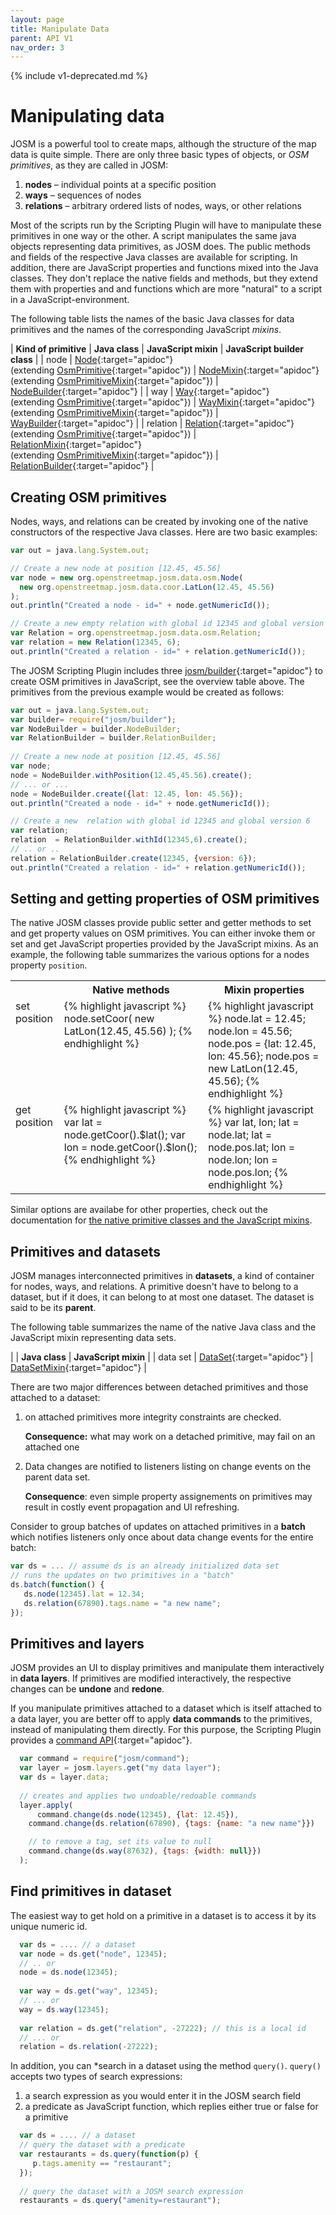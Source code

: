 ```yaml
---
layout: page
title: Manipulate Data
parent: API V1
nav_order: 3
---
```


{% include v1-deprecated.md %}

# Manipulating data

JOSM is a powerful tool to create maps, although the structure of the map data is quite simple. There are only three basic types of objects, or *OSM primitives*, as they are called in JOSM:

  1. **nodes** &ndash; individual points at a specific position
  2. **ways**  &ndash; sequences of nodes
  3. **relations** &ndash;  arbitrary ordered lists of nodes, ways, or other relations

Most of the scripts run by the Scripting Plugin will have to manipulate these primitives in one way or the other. A script manipulates the same java objects representing data primitives, as JOSM does. The public methods and fields of the respective Java classes are available for scripting. In addition, there are JavaScript properties and functions mixed into the Java classes. They don't replace the native fields and methods, but they extend them with properties and and functions which are more "natural" to a script in a JavaScript-environment.

The following table lists the names of the basic Java classes for data primitives and the names of the corresponding JavaScript *mixins*.

| **Kind of primitive** | **Java class** | **JavaScript mixin** | **JavaScript builder class** |
| node | [Node]{:target="apidoc"}<br/>(extending [OsmPrimitive]{:target="apidoc"}) | [NodeMixin]{:target="apidoc"}<br/>(extending [OsmPrimitiveMixin]{:target="apidoc"}) | [NodeBuilder]{:target="apidoc"} |
| way | [Way]{:target="apidoc"}<br/>(extending [OsmPrimitive]{:target="apidoc"}) | [WayMixin]{:target="apidoc"}<br/>(extending [OsmPrimitiveMixin]{:target="apidoc"}) | [WayBuilder]{:target="apidoc"} |
| relation | [Relation]{:target="apidoc"}<br/>(extending [OsmPrimitive]{:target="apidoc"}) | [RelationMixin]{:target="apidoc"}<br/>(extending [OsmPrimitiveMixin]{:target="apidoc"}) | [RelationBuilder]{:target="apidoc"} |



## Creating OSM primitives
Nodes, ways, and relations can be created by invoking one of the native constructors 
of the respective Java classes. Here are two basic examples: 

```js
var out = java.lang.System.out;

// Create a new node at position [12.45, 45.56]
var node = new org.openstreetmap.josm.data.osm.Node(
  new org.openstreetmap.josm.data.coor.LatLon(12.45, 45.56)
);
out.println("Created a node - id=" + node.getNumericId());

// Create a new empty relation with global id 12345 and global version 6
var Relation = org.openstreetmap.josm.data.osm.Relation;
var relation = new Relation(12345, 6);
out.println("Created a relation - id=" + relation.getNumericId());
```

The JOSM Scripting Plugin includes three [josm/builder]{:target="apidoc"} to create OSM primitives
in JavaScript, see the overview table above. The primitives from the previous example would be created as follows:

```js
var out = java.lang.System.out;
var builder= require("josm/builder");
var NodeBuilder = builder.NodeBuilder;
var RelationBuilder = builder.RelationBuilder;
    
// Create a new node at position [12.45, 45.56]
var node;
node = NodeBuilder.withPosition(12.45,45.56).create();
// ... or ...
node = NodeBuilder.create({lat: 12.45, lon: 45.56});
out.println("Created a node - id=" + node.getNumericId());

// Create a new  relation with global id 12345 and global version 6
var relation;
relation  = RelationBuilder.withId(12345,6).create();
// .. or ..
relation = RelationBuilder.create(12345, {version: 6});
out.println("Created a relation - id=" + relation.getNumericId());
```

## Setting and getting properties of OSM primitives

The native JOSM classes provide public setter and getter methods to set and get property values on OSM primitives. You can either invoke them or set and get JavaScript properties provided by the JavaScript mixins. As an example, the following table summarizes  the various options for a nodes property `position`.

<table>
  <tr>
    <th></th>
    <th>Native methods</th>
    <th>Mixin properties</th>
  </tr>
  <tr>
    <td style="vertical-align:top">set position</td>
    <td style="vertical-align:top">
    {% highlight javascript %}
node.setCoor(
  new LatLon(12.45, 45.56)
 );
{% endhighlight %}
   </td>
   <td style="vertical-align:top">
   {% highlight javascript %}
node.lat = 12.45;
node.lon = 45.56;
node.pos = {lat: 12.45, lon: 45.56};
node.pos = new LatLon(12.45, 45.56);
{% endhighlight %}
   </td>  
 </tr>
 
 <tr>
    <td style="vertical-align:top">get position</td>
    <td style="vertical-align:top">
   {% highlight javascript %}
var lat = node.getCoor().$lat();
var lon = node.getCoor().$lon();
{% endhighlight %}
   </td>

   <td style="vertical-align:top">
   {% highlight javascript %}
var lat, lon;
lat = node.lat; 
lat = node.pos.lat;
lon = node.lon;
lon = node.pos.lon;
{% endhighlight %}
   </td>
  </tr>
</table>

Similar options are availabe for other properties, check out the documentation for <a href="#table-primitives-and-mixins">the
native primitive classes and the JavaScript mixins</a>.

## Primitives and datasets
JOSM manages interconnected primitives in **datasets**, a kind of container for nodes, ways,
and relations. A primitive doesn't have to belong to a dataset, but if it does, it can belong to
at most one dataset. The dataset is said to be its **parent**.

The following table summarizes the name of the native Java class and the JavaScript mixin
representing data sets.

|           | **Java class** | **JavaScript mixin** |
| data set  | [DataSet]{:target="apidoc"} | [DataSetMixin]{:target="apidoc"} |

There are two major differences between detached primitives and those attached to a dataset:


1.  on attached primitives more integrity constraints are checked.

    **Consequence:** what may work on a detached primitive, may fail on an attached
  one

2. Data changes are notified to listeners listing on change events on the parent data set.

   **Consequence**: even simple property assignements on primitives may result in costly event
  propagation and UI refreshing.

  Consider to group batches of updates on attached primitives in a **batch** which 
  notifies listeners only once about data change events for the entire batch:

  ```js
  var ds = ... // assume ds is an already initialized data set
  // runs the updates on two primitives in a "batch"
  ds.batch(function() {
     ds.node(12345).lat = 12.34;
     ds.relation(67890).tags.name = "a new name";
  });
  ``` 

## Primitives and layers
JOSM provides an UI to display primitives and manipulate them interactively in **data layers**. 
If primitives are modified interactively, the respective changes can be **undone** and **redone**.

If you manipulate primitives attached to a dataset which is itself attached to a data layer, you
are better off to apply **data commands** to the primitives, instead of manipulating them directly.
For this purpose, the Scripting Plugin provides a [command API][josm/command]{:target="apidoc"}.

```js
  var command = require("josm/command");
  var layer = josm.layers.get("my data layer");
  var ds = layer.data;
  
  // creates and applies two undoable/redoable commands 
  layer.apply(
	  command.change(ds.node(12345), {lat: 12.45}),
  	command.change(ds.relation(67890), {tags: {name: "a new name"}})

    // to remove a tag, set its value to null
    command.change(ds.way(87632), {tags: {width: null}})    
  );
```

## Find primitives in dataset

The easiest way to get hold on a primitive in a dataset is to access it by its unique numeric id.

```js
  var ds = .... // a dataset
  var node = ds.get("node", 12345); 
  // .. or
  node = ds.node(12345);
  
  var way = ds.get("way", 12345);
  // ... or
  way = ds.way(12345);
  
  var relation = ds.get("relation", -27222); // this is a local id
  // ... or
  relation = ds.relation(-27222);
```

In addition, you can *search in a dataset using the method `query()`. 
`query()` accepts two types of search expressions:

1.  a search expression as you would enter it in the JOSM search field
2.  a predicate as JavaScript function, which replies either true or false for a primitive


```js
  var ds = .... // a dataset
  // query the dataset with a predicate 
  var restaurants = ds.query(function(p) {
     p.tags.amenity == "restaurant";
  });
  
  // query the dataset with a JOSM search expression
  restaurants = ds.query("amenity=restaurant");
```

[Node]: https://josm.openstreetmap.de/doc/org/openstreetmap/josm/data/osm/Node.html
[Way]: https://josm.openstreetmap.de/doc/org/openstreetmap/josm/data/osm/Way.html
[Relation]: https://josm.openstreetmap.de/doc/org/openstreetmap/josm/data/osm/Relation.html
[DataSet]: https://josm.openstreetmap.de/doc/org/openstreetmap/josm/data/osm/DataSet.html
[OsmPrimitive]: https://josm.openstreetmap.de/doc/org/openstreetmap/josm/data/osm/OsmPrimitive.html
[NodeMixin]: /api/v1/josm_mixin_NodeMixin.NodeMixin.html
[WayMixin]: /api/v1/josm_mixin_WayMixin.WayMixin.html
[DataSetMixin]: /api/v1/josm_mixin_DataSetMixin.DataSetMixin.html
[RelationMixin]: /api/v1/josm_mixin_RelationMixin.RelationMixin.html
[OsmPrimitiveMixin]: /api/v1/josm_mixin_OsmPrimitiveMixin.OsmPrimitiveMixin.html
[NodeBuilder]: /api/v1/module-josm_builder.NodeBuilder.html
[WayBuilder]: /api/v1/module-josm_builder.WayBuilder.html
[RelationBuilder]: /api/v1/module-josm_builder.RelationBuilder.html
[josm/builder]: /api/v1/module-josm_builder.html
[josm/command]: /api/v1/module-josm_command.html